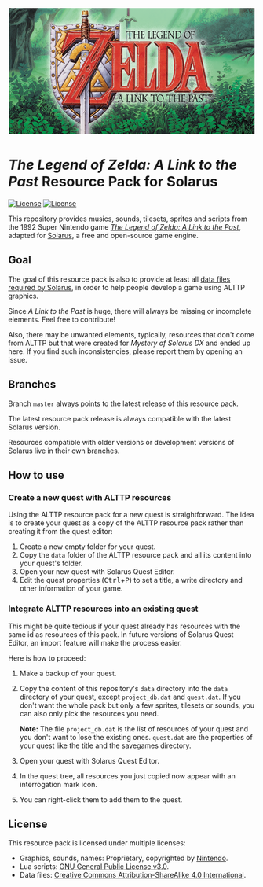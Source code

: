 <div align="center" style="margin-bottom: 3em;">
<img src="data/logos/thumbnail.png" width="500px"/>
</div>

# _The Legend of Zelda: A Link to the Past_ Resource Pack for Solarus

[![License](https://img.shields.io/badge/license-Proprietary-red.svg)](https://www.nintendo.com)
[![License](https://img.shields.io/badge/license-GPLv3-blue.svg)](https://www.gnu.org/copyleft/gpl.html)

This repository provides musics, sounds, tilesets, sprites and scripts from the 1992 Super Nintendo game [_The Legend of Zelda: A Link to the Past_](https://en.wikipedia.org/wiki/The_Legend_of_Zelda:_A_Link_to_the_Past),
adapted for [Solarus](https://www.solarus-games.org), a free and open-source game engine.

## Goal

The goal of this resource pack is also to provide at least all [data files required by Solarus](https://gitlab.com/solarus-games/solarus/blob/master/work/data_files.txt), in order to help people develop a game using ALTTP graphics.

Since _A Link to the Past_ is huge, there will always be missing or incomplete elements. Feel free to contribute!

Also, there may be unwanted elements, typically, resources that don't come from ALTTP but that were created for _Mystery of Solarus DX_ and ended up here. If you find such inconsistencies, please report them by opening an issue.

## Branches

Branch `master` always points to the latest release of this resource pack.

The latest resource pack release is always compatible with the latest Solarus version.

Resources compatible with older versions or development versions of Solarus live in their own branches.

## How to use

### Create a new quest with ALTTP resources

Using the ALTTP resource pack for a new quest is straightforward. The idea is to create your quest as a copy of the ALTTP resource pack rather than creating it from the quest editor:

1. Create a new empty folder for your quest.
2. Copy the `data` folder of the ALTTP resource pack and all its content into your quest's folder.
3. Open your new quest with Solarus Quest Editor.
4. Edit the quest properties (<kbd>Ctrl</kbd>+<kbd>P</kbd>) to set a title, a write directory and other information of your game.

### Integrate ALTTP resources into an existing quest

This might be quite tedious if your quest already has resources with the same id as resources of this pack. In future versions of Solarus Quest Editor, an import feature will make the process easier.

Here is how to proceed:

1. Make a backup of your quest.
2. Copy the content of this repository's `data` directory into the `data` directory of your quest, except `project_db.dat` and `quest.dat`. If you don't want the whole pack but only a few sprites, tilesets or sounds, you can also only pick the resources you need.

   **Note:** The file `project_db.dat` is the list of resources of your quest and you don't want to lose the existing ones. `quest.dat` are the properties of your quest like the title and the savegames directory.

3. Open your quest with Solarus Quest Editor.
4. In the quest tree, all resources you just copied now appear with an interrogation mark icon.
5. You can right-click them to add them to the quest.

## License

This resource pack is licensed under multiple licenses:

- Graphics, sounds, names: Proprietary, copyrighted by [Nintendo](https://www.nintendo.com/).
- Lua scripts: [GNU General Public License v3.0](https://www.gnu.org/licenses/gpl-3.0.en.html).
- Data files: [Creative Commons Attribution-ShareAlike 4.0 International](https://creativecommons.org/licenses/by-sa/4.0/).
